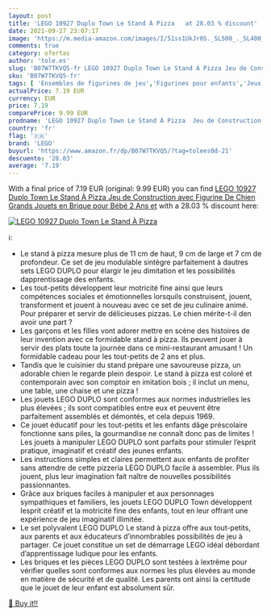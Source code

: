 ```yaml
---
layout: post
title: 'LEGO 10927 Duplo Town Le Stand À Pizza   at 28.03 % discount'
date: 2021-09-27 23:07:17
image: 'https://m.media-amazon.com/images/I/51ss1UkJr0S._SL500_._SL400_.jpg'
comments: true
category: ofertas
author: 'tole.es'
slug: 'B07W7TKVQ5-fr LEGO 10927 Duplo Town Le Stand À Pizza Jeu de Construction...'
sku: 'B07W7TKVQ5-fr'
tags: [ 'Ensembles de figurines de jeu','Figurines pour enfants','Jeux de construction','Jeux et Jouets','Jeux et jouets','Jouets dactivité et de développement','Jouets déveil et 1er âge','lego', ]
actualPrice: 7.19 EUR
currency: EUR
price: 7.19
comparePrice: 9.99 EUR
prodname: 'LEGO 10927 Duplo Town Le Stand À Pizza  Jeu de Construction  avec Figurine De Chien  Grands Jouets en Brique pour Bébé 2 Ans et'
country: 'fr'
flag: '🇫🇷'
brand: 'LEGO'
buyurl: 'https://www.amazon.fr/dp/B07W7TKVQ5/?tag=tolees0d-21'
descuento: '28.03'
average: '7.19'
---
```


With a final price of 7.19 EUR (original: 9.99 EUR) you can find [LEGO 10927 Duplo Town Le Stand À Pizza  Jeu de Construction  avec Figurine De Chien  Grands Jouets en Brique pour Bébé 2 Ans et](https://www.amazon.fr/dp/B07W7TKVQ5/?tag=tolees0d-21) with a  28.03 % discount here:

[![LEGO 10927 Duplo Town Le Stand À Pizza  ](https://m.media-amazon.com/images/I/51ss1UkJr0S._SL500_._SL400_.jpg)](https://www.amazon.fr/dp/B07W7TKVQ5/?tag=tolees0d-21)

ℹ️:

- Le stand à pizza mesure plus de 11 cm de haut, 9 cm de large et 7 cm de profondeur. Ce set de jeu modulable sintègre parfaitement à dautres sets LEGO DUPLO pour élargir le jeu dimitation et les possibilités dapprentissage des enfants.
- Les tout-petits développent leur motricité fine ainsi que leurs compétences sociales et émotionnelles lorsquils construisent, jouent, transforment et jouent à nouveau avec ce set de jeu culinaire animé. Pour préparer et servir de délicieuses pizzas. Le chien mérite-t-il den avoir une part ?
- Les garçons et les filles vont adorer mettre en scène des histoires de leur invention avec ce formidable stand à pizza. Ils peuvent jouer à servir des plats toute la journée dans ce mini-restaurant amusant ! Un formidable cadeau pour les tout-petits de 2 ans et plus.
- Tandis que le cuisinier du stand prépare une savoureuse pizza, un adorable chien le regarde plein despoir. Le stand à pizza est coloré et contemporain avec son comptoir en imitation bois ; il inclut un menu, une table, une chaise et une pizza !
- Les jouets LEGO DUPLO sont conformes aux normes industrielles les plus élevées ; ils sont compatibles entre eux et peuvent être parfaitement assemblés et démontés, et cela depuis 1969.
- Ce jouet éducatif pour les tout-petits et les enfants dâge préscolaire fonctionne sans piles, la gourmandise ne connaît donc pas de limites ! Les jouets à manipuler LEGO DUPLO sont parfaits pour stimuler l’esprit pratique, imaginatif et créatif des jeunes enfants.
- Les instructions simples et claires permettent aux enfants de profiter sans attendre de cette pizzeria LEGO DUPLO facile à assembler. Plus ils jouent, plus leur imagination fait naître de nouvelles possibilités passionnantes.
- Grâce aux briques faciles à manipuler et aux personnages sympathiques et familiers, les jouets LEGO DUPLO Town développent lesprit créatif et la motricité fine des enfants, tout en leur offrant une expérience de jeu imaginatif illimitée.
- Le set polyvalent LEGO DUPLO Le stand à pizza offre aux tout-petits, aux parents et aux éducateurs d’innombrables possibilités de jeu à partager. Ce jouet constitue un set de démarrage LEGO idéal débordant d’apprentissage ludique pour les enfants.
- Les briques et les pièces LEGO DUPLO sont testées à lextrême pour vérifier quelles sont conformes aux normes les plus élevées au monde en matière de sécurité et de qualité. Les parents ont ainsi la certitude que le jouet de leur enfant est absolument sûr.

[🛒 Buy it!!](https://www.amazon.fr/dp/B07W7TKVQ5/?tag=tolees0d-21)
